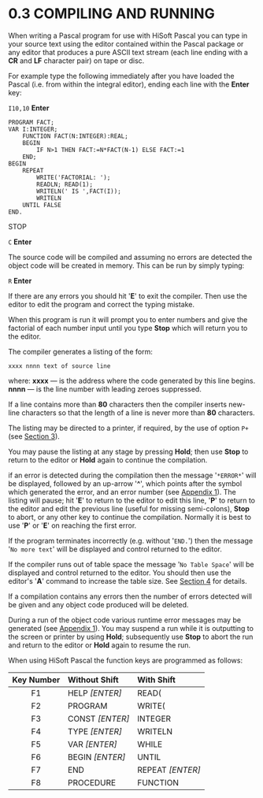 # 0.3 COMPILING AND RUNNING

When writing a Pascal program for use with HiSoft Pascal you can type in your source text using the editor contained within the Pascal package or any editor that produces a pure ASCII text stream (each line ending with a **CR** and **LF** character pair) on tape or disc.

For example type the following immediately after you have loaded the Pascal (i.e. from within the integral editor), ending each line with the **Enter** key:

`I10,10` **Enter**

```
PROGRAM FACT;
VAR I:INTEGER;
	FUNCTION FACT(N:INTEGER):REAL;
	BEGIN
		IF N>1 THEN FACT:=N*FACT(N-1) ELSE FACT:=1
	END;
BEGIN
	REPEAT
		WRITE('FACTORIAL: ');
		READLN; READ(1);
		WRITELN(' IS ',FACT(I));
		WRITELN
	UNTIL FALSE
END.
```
STOP

`C` **Enter**

The source code will be compiled and assuming no errors are detected the object code will be created in memory. This can be run by simply typing:

`R` **Enter**

If there are any errors you should hit '**E**' to exit the compiler. Then use the editor to edit the program and correct the typing mistake.

When this program is run it will prompt you to enter numbers and give the factorial of each number input until you type **Stop** which will return you to the editor.

The compiler generates a listing of the form:

`xxxx nnnn text of source line`

where:
	**xxxx** — is the address where the code generated by this line begins.
	**nnnn** — is the line number with leading zeroes suppressed.

If a line contains more than **80** characters then the compiler inserts new-line characters so that the length of a line is never more than **80** characters.

The listing may be directed to a printer, if required, by the use of option `P+` (see [Section 3](man_s3-2-compile-options.md)).

You may pause the listing at any stage by pressing **Hold**; then use **Stop** to return to the editor or **Hold** again to continue the compilation.

if an error is detected during the compilation then the message '`*ERROR*`' will be displayed, followed by an up-arrow '**^**', which points after the symbol which generated the error, and an error number (see [Appendix 1](man_a1-errors.md)). The listing will pause; hit '**E**' to return to the editor to edit this line, '**P**' to return to the editor and edit the previous line (useful for missing semi-colons), **Stop** to abort, or any other key to continue the compilation. Normally it is best to use '**P**' or '**E**' on reaching the first error.

If the program terminates incorrectly (e.g. without '`END.`') then the message '`No more text`' will be displayed and control returned to the editor.

If the compiler runs out of table space the message '`No Table Space`' will be displayed and control returned to the editor. You should then use the editor's '**A**' command to increase the table size. See [Section 4](man_s4-int-editor.md) for details.

If a compilation contains any errors then the number of errors detected will be given and any object code produced will be deleted.

During a run of the object code various runtime error messages may be generated (see [Appendix 1](man_a1-errors.md)). You may suspend a run while it is outputting to the screen or printer by using **Hold**; subsequently use **Stop** to abort the run and return to the editor or **Hold** again to resume the run.

When using HiSoft Pascal the function keys are programmed as follows:

|Key Number|Without Shift|With Shift    |
|:--------:|:------------|:-------------|
|F1         |HELP *[ENTER]* |READ(         |
|F2         |PROGRAM      |WRITE(        |
|F3         |CONST *[ENTER]*|INTEGER       |
|F4         |TYPE *[ENTER]* |WRITELN       |
|F5         |VAR *[ENTER]*  |WHILE         |
|F6         |BEGIN *[ENTER]*|UNTIL         |
|F7         |END          |REPEAT *[ENTER]*|
|F8         |PROCEDURE    |FUNCTION      |
